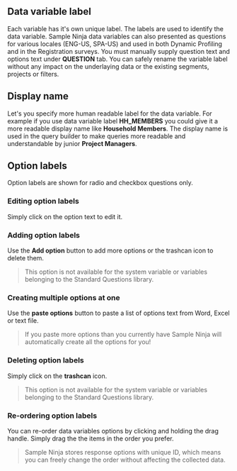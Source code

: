 ## Data variable label
Each variable has it's own unique label. The labels are used to identify the data variable. Sample Ninja data variables can also presented as questions for various locales (ENG-US, SPA-US) and used in both Dynamic Profiling and in the Registration surveys. You must manually supply question text and options text under **QUESTION** tab. You can safely rename the variable label without any impact on the underlaying data or the existing segments, projects or filters.

## Display name
Let's you specify more human readable label for the data variable. For example if you use data variable label **HH_MEMBERS** you could give it a more readable  display name like **Household Members**. The display name is used in the query builder to make queries more readable and understandable by junior **Project Managers**.

## Option labels
Option labels are shown for radio and checkbox questions only.

### Editing option labels
Simply click on the option text to edit it. 

### Adding option labels
Use the **Add option** button to add more options or the trashcan icon to delete them. 

> This option is not available for the system variable or variables belonging to the Standard Questions library.

### Creating multiple options at one
Use the **paste options** button to paste a list of options text from Word, Excel or text file.

> If you paste more options than you currently have Sample Ninja will automatically create all the options for you!

### Deleting option labels
Simply click on the **trashcan** icon.

> This option is not available for the system variable or variables belonging to the Standard Questions library.

### Re-ordering option labels
You can re-order data variables options by clicking and holding the drag handle. Simply drag the the items in the order you prefer.

> Sample Ninja stores response options with unique ID, which means you can freely change the order without affecting the collected data.
